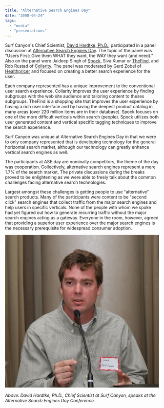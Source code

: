 ```yaml
---
title: "Alternative Search Engines Day"
date: "2008-04-24"
tags: 
  - "media"
  - "presentations"
---
```


Surf Canyon's Chief Scientist, [David Hardtke, Ph.D.](http://www.surfcanyon.com/search/team.jsp), participated in a panel discussion at [Alternative Search Engines Day](http://www.uptake.com/blog/travel_industry/alt-search-engine-day-on-april-21-2008_263.html). The topic of the panel was "Users First: Give them WHAT they want, the WAY they want (and need)." Also on the panel were Jaideep Singh of [Spock](http://www.Spock.com), Siva Kumar or [TheFind](http://www.TheFind.com), and Rob Rustad of [Collarity](http://www.Collarity.com). The panel was moderated by Gerd Zobel of [Healthpricer](http://www.Healthpricer.com) and focused on creating a better search experience for the user.

Each company represented has a unique improvement to the conventional user search experience. Collarity improves the user experience by finding subgroups with the web site audience and tailoring content to theses subgroups. TheFind is a shopping site that improves the user experience by having a rich user interface and by having the deepest product catalog in many areas (over 220 million items are in their database). Spock focuses on one of the more difficult verticals within search (people). Spock utilizes both user generated content and vertical specific tagging techniques to improve the search experience.

Surf Canyon was unique at Alternative Search Engines Day in that we were to only company represented that is developing technology for the general horizontal search market, although our technology can greatly enhance vertical search engines as well.

The participants at ASE day are nominally competitors, the theme of the day was cooperation. Collectively, alternative search engines represent a mere 1.7% of the search market. The private discussions during the breaks proved to be enlightening as we were able to freely talk about the common challenges facing alternative search technologies.

Largest amongst these challenges is getting people to use "alternative" search products. Many of the participants were content to be "second click" search engines that collect traffic from the major search engines and help users in specific verticals. None of the people with whom we spoke had yet figured out how to generate recurring traffic without the major search engines acting as a gateway. Everyone in the room, however, agreed that providing a superior user experience over the major search engines is the necessary prerequisite for widespread consumer adoption.

![ASE Day Conference](/assets/images/rank-dynamics/ase-panel-hardtke-cropped.jpg "ASE Day Conference")

_Above: David Hardtke, Ph.D., Chief Scientist at Surf Canyon, speaks at the Alternative Search Engines Day Conference._
